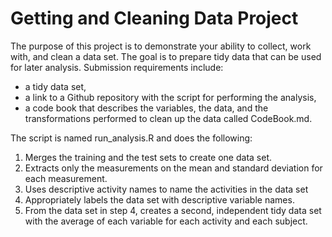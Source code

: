 # Getting and Cleaning Data Project

The purpose of this project is to demonstrate your ability to collect, work with, and clean a data set. The goal is to prepare tidy data that can be used for later analysis. 
Submission requirements include:

*  a tidy data set,
*  a link to a Github repository with the script for performing the analysis, 
*  a code book that describes the variables, the data, and the transformations  performed to clean up the data called CodeBook.md. 


The script is named run_analysis.R and does the following:
1. Merges the training and the test sets to create one data set.
2. Extracts only the measurements on the mean and standard deviation for each measurement.
3. Uses descriptive activity names to name the activities in the data set
4. Appropriately labels the data set with descriptive variable names.
5. From the data set in step 4, creates a second, independent tidy data set with the average of each variable for each activity and each subject.
